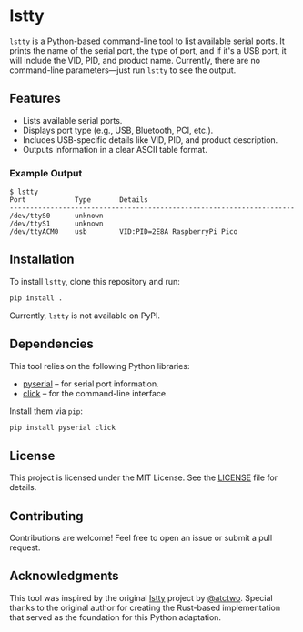 # lstty

`lstty` is a Python-based command-line tool to list available serial ports. It prints the name of the serial port, the type of port, and if it's a USB port, it will include the VID, PID, and product name. Currently, there are no command-line parameters—just run `lstty` to see the output.

## Features

- Lists available serial ports.
- Displays port type (e.g., USB, Bluetooth, PCI, etc.).
- Includes USB-specific details like VID, PID, and product description.
- Outputs information in a clear ASCII table format.

### Example Output
```text
$ lstty
Port            Type       Details
----------------------------------------------------------------------
/dev/ttyS0      unknown    
/dev/ttyS1      unknown    
/dev/ttyACM0    usb        VID:PID=2E8A RaspberryPi Pico
```

## Installation

To install `lstty`, clone this repository and run:

```bash
pip install .
```

Currently, `lstty` is not available on PyPI.

## Dependencies

This tool relies on the following Python libraries:
- [pyserial](https://github.com/pyserial/pyserial) – for serial port information.
- [click](https://click.palletsprojects.com/en/stable/) – for the command-line interface.

Install them via `pip`:

```bash
pip install pyserial click
```
## License

This project is licensed under the MIT License. See the [LICENSE](LICENSE) file for details.

## Contributing

Contributions are welcome! Feel free to open an issue or submit a pull request.

## Acknowledgments

This tool was inspired by the original [lstty](https://github.com/atctwo/lstty) project by [@atctwo](https://github.com/atctwo). Special thanks to the original author for creating the Rust-based implementation that served as the foundation for this Python adaptation.

